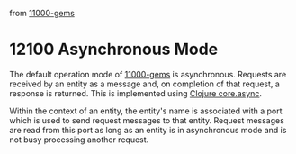 from [11000-gems](11000-gems.md)
# 12100 Asynchronous Mode
The default operation mode of [11000-gems](11000-gems.md) is asynchronous. Requests are received by an entity as a message and, on completion of that request, a response is returned. This is implemented using [Clojure core.async](https://clojure.org/news/2013/06/28/clojure-clore-async-channels).

Within the context of an entity, the entity's name is associated with a port which is used to send request messages to that entity. Request messages are read from this port as long as an entity is in asynchronous mode and is not busy processing another request.